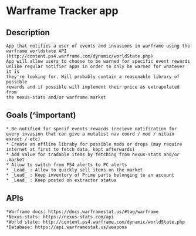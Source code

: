 # Warframe Tracker app

## Description

	App that notifies a user of events and invasions in warframe using the
	warframe worldstate API (http://content.ps4.warframe.com/dynamic/worldState.php)
	App will allow users to choose to be warned for specific event rewards
	unlike regular notifier apps in order to only be warned for whatever it is
	they're looking for. Will probably contain a reasonable library of possible
	rewards and if possible will implement their price as extrapolated from
	the nexus-stats and/or warframe.market

## Goals (^important)
	* Be notified for specif events rewards (recieve notification for every invasion that can give a mutalist nav coord / mod / nitain exract / etc)
	* Create an offline libraby for possible mods or drops (may require internet at first to fetch data, kept afterwards)
	* Add value for tradable items by fetching from nexus-stats and/or .market
	* Allow to switch from PS4 alerts to PC alerts
	* _Lead_ : Allow to quickly sell items on the market
	* _Lead_ : Keep inventory of Prime parts belonging to an account
	* _Lead_ : Keep posted on extractor status

## APIs
	*Warframe docs: https://docs.warframestat.us/#tag/warframe
	*Nexus-stats: https://nexus-stats.com/api
	*World state: http://content.ps4.warframe.com/dynamic/worldState.php
	*Database: https://api.warframestat.us/weapons